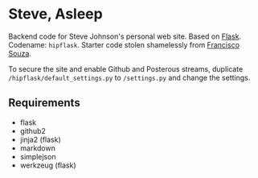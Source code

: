 Steve, Asleep
=============

Backend code for Steve Johnson's personal web site. Based on [Flask](http://flask.pocoo.org/). Codename: `hipflask`. Starter code stolen shamelessly from [Francisco Souza](http://www.franciscosouza.net/2010/08/flying-with-flask-in-google-app-engine.html).

To secure the site and enable Github and Posterous streams, duplicate `/hipflask/default_settings.py` to `/settings.py` and change the settings.

Requirements
------------

* flask
* github2
* jinja2 (flask)
* markdown
* simplejson
* werkzeug (flask)
